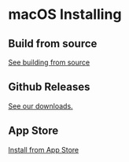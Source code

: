 # macOS Installing

## Build from source

[See building from source](../build/apple.md)

## Github Releases

[See our downloads.](https://github.com/lockbook/lockbook/releases)

## App Store

[Install from App Store](https://apps.apple.com/us/app/lockbook/id1526775001)
